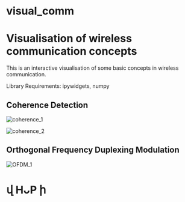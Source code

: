 # visual_comm

# Visualisation of wireless communication concepts


This is an interactive visualisation of some basic concepts in wireless communication.

Library Requirements: ipywidgets, numpy

## Coherence Detection
![coherence_1](https://github.com/hanspond/visual_comm/blob/master/example/basic_comm_1-optimize.gif)

![coherence_2](https://github.com/hanspond/visual_comm/blob/master/example/basic_comm_2-optimize.gif)

## Orthogonal Frequency Duplexing Modulation

![OFDM_1](https://github.com/hanspond/visual_comm/blob/master/example/ofdm_complex-optimize.gif)



#  վ HᴗP ի